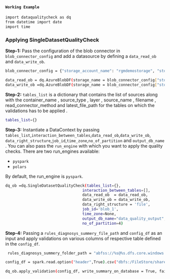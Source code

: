 #### `Working Example`
 
```sh
import dataqualitycheck as dq
from datetime import date
import time
```

### Applying SingleDatasetQualityCheck
**Step-1:**
Pass the configuration of the  blob connector  in `blob_connector_config` and
add a datasource by defining a `data_read_ob` and `data_write_ob`.

```sh
blob_connector_config = {"storage_account_name": "rgmdemostorage", "storage_account_access_key": "Yi0oL/FTXMVT1GqmKEtg57gshyWxIw15o+AyhcC27qnHfk9ljLPzzG4Fw+Z6u1yp3tfNqYEZ+wln+AStEYJGug==" , "container_name":"cooler-images", "sas_token":"?sv=2021-06-08&ss=bfqt&srt=co&sp=rwdlacupytf&se=2024-01-31T19:10:46Z&st=2022-12-16T11:10:46Z&spr=https&sig=3dzIPEHiPRohQpJn90XpaEKuER7D5TY5lvWZGm0yvbk%3D"}
```
```sh
data_read_ob = dq.AzureBlobDF(storage_name = blob_connector_config["storage_account_name"], sas_token = blob_connector_config["sas_token"])
data_write_ob =dq.AzureBlobDF(storage_name = blob_connector_config["storage_account_name"], sas_token = blob_connector_config["sas_token"])
```
**Step-2:**
 `tables_list` is a dictionary that contains the list of sources along with the container_name , source_type , layer , source_name , filename , read_connector_method and latest_file_path  for the tables on which the validations has to be applied .
```sh
tables_list={}
```

**Step-3:**
Instantiate a DataContext by passing `tables_list`,`interaction_between_tables`,`data_read_ob`,`data_write_ob`, `data_right_structure`,`job_id`,`time_zone`,`no_of_partition` and `output_db_name `.
You can also pass the `run_engine` with which you want to apply the quality checks. There are two run_engines  available:
- `pyspark`
- `polars`

By default, the run_engine is `pyspark`.
```sh
dq_ob =dq.SingleDatasetQualityCheck(tables_list={}, 
                                  interaction_between_tables=[],  
                                  data_read_ob  = data_read_ob, 
                                  data_write_ob = data_write_ob, 
                                  data_right_structure = 'file',
                                  job_id='blob_1',
                                  time_zone=None,
                                  output_db_name="data_quality_output",
                                  no_of_partition=4)
```
**Step-4:**
 Passing a `rules_diagnosys_summery_file_path` and `config_df` as an input and apply validations on various columns of respective table defined in the `config_df`.
```sh
 rules_diagnosys_summery_folder_path = "abfss://%s@%s.dfs.core.windows.net/processed/data_quality/summary3/" %(blob_connector_config["container_name"], blob_connector_config["storage_account_name"])

config_df = spark.read.option("header",True).csv("dbfs:/FileStore/shared_uploads/vaishali.garg@decisionpoint.in/quality_checks_config.csv")

dq_ob.apply_validation(config_df, write_summary_on_database = True, failed_schema_source_list = [], output_summary_folder_path = rules_diagnosys_summery_folder_path)
```
        
                                  
                                  
                                  
                                  